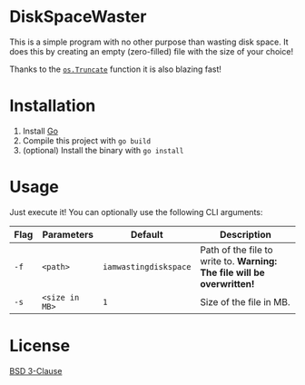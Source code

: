 # DiskSpaceWaster

This is a simple program with no other purpose than wasting disk space. 
It does this by creating an empty (zero-filled) file with the size of your choice!

Thanks to the [`os.Truncate`](https://golang.org/pkg/os/#Truncate) function it is also blazing fast!

# Installation

1. Install [Go](https://golang.org/doc/install#install)
2. Compile this project with `go build`
3. (optional) Install the binary with `go install`

# Usage

Just execute it! You can optionally use the following CLI arguments:

| Flag | Parameters | Default | Description |
| --- | --- | --- | --- |
| `-f` | `<path>` | `iamwastingdiskspace` | Path of the file to write to. **Warning: The file will be overwritten!** |
| `-s` | `<size in MB>` | `1` | Size of the file in MB. |

# License

[BSD 3-Clause](LICENSE)